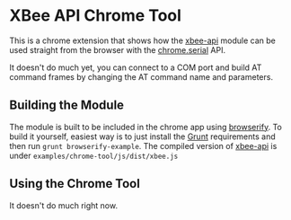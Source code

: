 # XBee API Chrome Tool
This is a chrome extension that shows how the [xbee-api](https://github.com/jouz/xbee-api/) module can be used straight from the browser with the [chrome.serial](http://developer.chrome.com/apps/serial.html) API.

It doesn't do much yet, you can connect to a COM port and build AT command frames by changing the AT command name and parameters.

## Building the Module
The module is built to be included in the chrome app using [browserify](https://github.com/substack/node-browserify). To build it yourself, easiest way is to just install the [Grunt](http://gruntjs.com/) requirements and then run ```grunt browserify-example```. The compiled version of [xbee-api](https://github.com/jouz/xbee-api/) is under ```examples/chrome-tool/js/dist/xbee.js```

## Using the Chrome Tool
It doesn't do much right now.